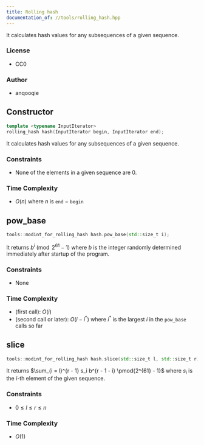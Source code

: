 ```yaml
---
title: Rolling hash
documentation_of: //tools/rolling_hash.hpp
---
```


It calculates hash values for any subsequences of a given sequence.

### License
- CC0

### Author
- anqooqie

## Constructor
```cpp
template <typename InputIterator>
rolling_hash hash(InputIterator begin, InputIterator end);
```

It calculates hash values for any subsequences of a given sequence.

### Constraints
- None of the elements in a given sequence are $0$.

### Time Complexity
- $O(n)$ where $n$ is `end` $-$ `begin`

## pow_base
```cpp
tools::modint_for_rolling_hash hash.pow_base(std::size_t i);
```

It returns $b^{i} \pmod{2^{61} - 1}$ where $b$ is the integer randomly determined immediately after startup of the program.

### Constraints
- None

### Time Complexity
- (first call): $O(i)$
- (second call or later): $O(i - i^\ast)$ where $i^\ast$ is the largest $i$ in the `pow_base` calls so far

## slice
```cpp
tools::modint_for_rolling_hash hash.slice(std::size_t l, std::size_t r);
```

It returns $\sum_{i = l}^{r - 1} s_i b^{r - 1 - i} \pmod{2^{61} - 1}$ where $s_i$ is the $i$-th element of the given sequence.

### Constraints
- $0 \leq l \leq r \leq n$

### Time Complexity
- $O(1)$
